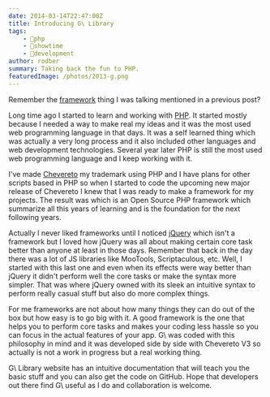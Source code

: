 ```yaml
---
date: 2014-03-14T22:47:00Z
title: Introducing G\ Library
tags:
    - 🐘php
    - 🤯showtime
    - 🔬development
author: rodber
summary: Taking back the fun to PHP.
featuredImage: /photos/2013-g.png
---
```


Remember the [framework](../2013/2013-09-02-the-g-library.md) thing I was talking mentioned in a previous post?

Long time ago I started to learn and working with [PHP](https://php.net/). It started mostly because I needed a way to make real my ideas and it was the most used web programming language in that days. It was a self learned thing which was actually a very long process and it also included other languages and web development technologies. Several year later PHP is still the most used web programming language and I keep working with it.

I've made [Chevereto](https://chevereto.com/) my trademark using PHP and I have plans for other scripts based in PHP so when I started to code the upcoming new major release of Chevereto I knew that I was ready to make a framework for my projects. The result was which is an Open Source PHP framework which summarize all this years of learning and is the foundation for the next following years.

Actually I never liked frameworks until I noticed [jQuery](https://jquery.com/) which isn't a framework but I loved how jQuery was all about making certain core task better than anyone at least in those days. Remember that back in the day there was a lot of JS libraries like MooTools, Scriptaculous, etc. Well, I started with this last one and even when its effects were way better than jQuery it didn't perform well the core tasks or make the syntax more simpler. That was where jQuery owned with its sleek an intuitive syntax to perform really casual stuff but also do more complex things.

For me frameworks are not about how many things they can do out of the box but how easy is to go big with it. A good framework is the one that helps you to perform core tasks and makes your coding less hassle so you can focus in the actual features of your app. G\ was coded with this philosophy in mind and it was developed side by side with Chevereto V3 so actually is not a work in progress but a real working thing.

G\ Library website has an intuitive documentation that will teach you the basic stuff and you can also get the code on GitHub. Hope that developers out there find G\ useful as I do and collaboration is welcome.
